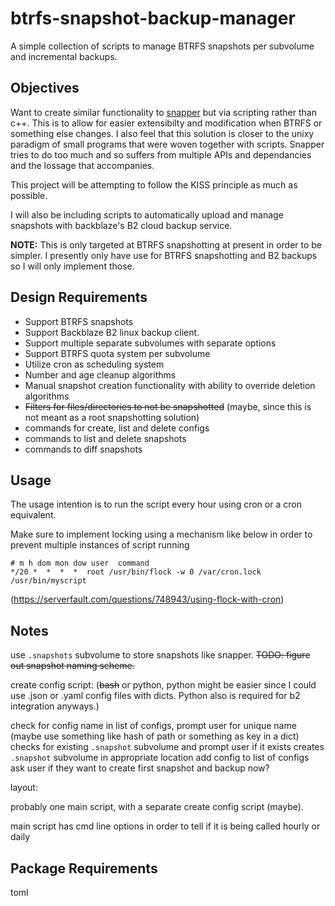 # btrfs-snapshot-backup-manager
A simple collection of scripts to manage BTRFS snapshots per subvolume and incremental backups.


## Objectives

Want to create similar functionality to [snapper](https://github.com/openSUSE/snapper) but via scripting rather than c++. This is to allow for easier extensibilty and modification when BTRFS or something else changes. I also feel that this solution is closer to the unixy paradigm of small programs that were woven together with scripts. Snapper tries to do too much and so suffers from multiple APIs and dependancies and the lossage that accompanies.

This project will be attempting to follow the KISS principle as much as possible.

I will also be including scripts to automatically upload and manage snapshots with backblaze's B2 cloud backup service.

**NOTE:** This is only targeted at BTRFS snapshotting at present in order to be simpler. I presently only have use for BTRFS snapshotting and B2 backups so I will only implement those.

## Design Requirements

*   Support BTRFS snapshots
*   Support Backblaze B2 linux backup client.
*   Support multiple separate subvolumes with separate options
*   Support BTRFS quota system per subvolume
*   Utilize cron as scheduling system
*   Number and age cleanup algorithms
*   Manual snapshot creation functionality with ability to override deletion algorithms
*   ~~Filters for files/directories to not be snapshotted~~ (maybe, since this is not meant as a root snapshotting solution)
*   commands for create, list and delete configs
*   commands to list and delete snapshots
*   commands to diff snapshots

## Usage

The usage intention is to run the script every hour using cron or a cron
equivalent.

Make sure to implement locking using a mechanism like below in order to prevent
multiple instances of script running

```cron
# m h dom mon dow user  command
*/20 *  *  *  *  root /usr/bin/flock -w 0 /var/cron.lock /usr/bin/myscript
```
(<https://serverfault.com/questions/748943/using-flock-with-cron>)

## Notes

use `.snapshots` subvolume to store snapshots like snapper. ~~TODO: figure out snapshot naming scheme.~~

create config script:
(~~bash~~ or python, python might be easier since I could use .json or .yaml config files with dicts. Python also is required for b2 integration anyways.)

check for config name in list of configs, prompt user for unique name (maybe use something like hash of path or something as key in a dict)
checks for existing `.snapshot` subvolume and prompt user if it exists
creates `.snapshot` subvolume in appropriate location
add config to list of configs
ask user if they want to create first snapshot and backup now?

layout:

probably one main script, with a separate create config script (maybe).

main script has cmd line options in order to tell if it is being called hourly or daily

## Package Requirements

toml
